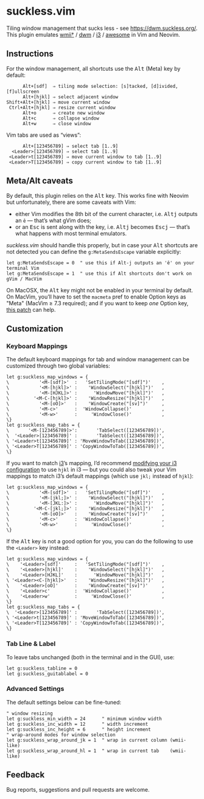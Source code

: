 suckless.vim
================================================================================

Tiling window management that sucks less - see <https://dwm.suckless.org/>. <br>
This plugin emulates [wmii†][1] / [dwm][2] / [i3][3] / [awesome][4] in Vim and Neovim.

  [1]: https://code.google.com/archive/p/wmii/
  [2]: https://dwm.suckless.org/
  [3]: https://i3wm.org/
  [4]: https://awesomewm.org/

Instructions
--------------------------------------------------------------------------------

For the window management, all shortcuts use the <kbd>Alt</kbd> (Meta) key by default:

          Alt+[sdf]  ⇒ tiling mode selection: [s]tacked, [d]ivided, [f]ullscreen
          Alt+[hjkl] ⇒ select adjacent window
    Shift+Alt+[hjkl] ⇒ move current window
     Ctrl+Alt+[hjkl] ⇒ resize current window
          Alt+o      ⇒ create new window
          Alt+c      ⇒ collapse window
          Alt+w      ⇒ close window

Vim tabs are used as “views”:

          Alt+[123456789] ⇒ select tab [1..9]
      <Leader>[123456789] ⇒ select tab [1..9]
     <Leader>t[123456789] ⇒ move current window to tab [1..9]
     <Leader>T[123456789] ⇒ copy current window to tab [1..9]


Meta/Alt caveats
--------------------------------------------------------------------------------

By default, this plugin relies on the <kbd>Alt</kbd> key. This works fine with Neovim but unfortunately, there are some caveats with Vim:

* either Vim modifies the 8th bit of the current character, i.e. <kbd>Alt</kbd><kbd>j</kbd> outputs an `ê` — that’s what gVim does;
* or an <kbd>Esc</kbd> is sent along with the key, i.e. <kbd>Alt</kbd><kbd>j</kbd> becomes <kbd>Esc</kbd><kbd>j</kbd> — that’s what happens with most terminal emulators.


*suckless.vim* should handle this properly, but in case your <kbd>Alt</kbd> shortcuts are not detected you can define the `g:MetaSendsEscape` variable explicitly:

```vim
let g:MetaSendsEscape = 0  " use this if Alt-j outputs an 'ê' on your terminal Vim
let g:MetaSendsEscape = 1  " use this if Alt shortcuts don't work on gVim / MacVim
```

On MacOSX, the <kbd>Alt</kbd> key might not be enabled in your terminal by default. On MacVim, you’ll have to set the ``macmeta`` pref to enable Option keys as "Meta" (MacVim ≥ 7.3 required); and if you want to keep *one* Option key, [this patch](https://gist.github.com/666875) can help.


Customization
--------------------------------------------------------------------------------

### Keyboard Mappings

The default keyboard mappings for tab and window management can be customized through two global variables:

```vim
let g:suckless_map_windows = {
\           '<M-[sdf]>'  :   'SetTilingMode("[sdf]")'    ,
\           '<M-[hjkl]>' :    'WindowSelect("[hjkl]")'   ,
\           '<M-[HJKL]>' :      'WindowMove("[hjkl]")'   ,
\         '<M-C-[hjkl]>' :    'WindowResize("[hjkl]")'   ,
\           '<M-[oO]>'   :    'WindowCreate("[sv]")'     ,
\           '<M-c>'      :  'WindowCollapse()'           ,
\           '<M-w>'      :     'WindowClose()'           ,
\}
let g:suckless_map_tabs = {
\       '<M-[123456789]>':       'TabSelect([123456789])',
\  '<Leader>[123456789]' :       'TabSelect([123456789])',
\ '<Leader>t[123456789]' : 'MoveWindowToTab([123456789])',
\ '<Leader>T[123456789]' : 'CopyWindowToTab([123456789])',
\}
```

If you want to match [i3][3]’s mapping, I’d recommend [modifying your i3 configuration][5] to use `hjkl` in i3 — but you could also tweak your Vim mappings to match i3’s default mappings (which use `jkl;` instead of `hjkl`):

  [5]: https://github.com/fabi1cazenave/dotFiles/blob/master/config/i3/config

```vim
let g:suckless_map_windows = {
\           '<M-[sdf]>'  :   'SetTilingMode("[sdf]")'    ,
\           '<M-[jkl;]>' :    'WindowSelect("[hjkl]")'   ,
\           '<M-[JKL:]>' :      'WindowMove("[hjkl]")'   ,
\         '<M-C-[jkl;]>' :    'WindowResize("[hjkl]")'   ,
\           '<M-[oO]>'   :    'WindowCreate("[sv]")'     ,
\           '<M-c>'      :  'WindowCollapse()'           ,
\           '<M-w>'      :     'WindowClose()'           ,
\}
```

If  the <kbd>Alt</kbd> key is not a good option for you, you can do the following to use the `<Leader>` key instead:

```vim
let g:suckless_map_windows = {
\    '<Leader>[sdf]'     :   'SetTilingMode("[sdf]")'    ,
\    '<Leader>[hjkl]'    :    'WindowSelect("[hjkl]")'   ,
\    '<Leader>[HJKL]'    :      'WindowMove("[hjkl]")'   ,
\ '<Leader><C-[hjkl]>'   :    'WindowResize("[hjkl]")'   ,
\    '<Leader>[oO]'      :    'WindowCreate("[sv]")'     ,
\    '<Leader>c'         :  'WindowCollapse()'           ,
\    '<Leader>w'         :     'WindowClose()'           ,
\}
let g:suckless_map_tabs = {
\  '<Leader>[123456789]' :       'TabSelect([123456789])',
\ '<Leader>t[123456789]' : 'MoveWindowToTab([123456789])',
\ '<Leader>T[123456789]' : 'CopyWindowToTab([123456789])',
\}
```

### Tab Line & Label

To leave tabs unchanged (both in the terminal and in the GUI), use:

```vim
let g:suckless_tabline = 0
let g:suckless_guitablabel = 0
```

### Advanced Settings

The default settings below can be fine-tuned:

```vim
" window resizing
let g:suckless_min_width = 24      " minimum window width
let g:suckless_inc_width = 12      " width increment
let g:suckless_inc_height = 6      " height increment
" wrap-around modes for window selection
let g:suckless_wrap_around_jk = 1  " wrap in current column (wmii-like)
let g:suckless_wrap_around_hl = 1  " wrap in current tab    (wmii-like)
```


Feedback
--------------------------------------------------------------------------------

Bug reports, suggestions and pull requests are welcome.

